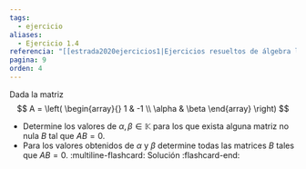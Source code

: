 ```yaml
---
tags:
  - ejercicio
aliases:
  - Ejercicio 1.4
referencia: "[[estrada2020ejercicios1|Ejercicios resueltos de álgebra lineal. Volumen I]]"
pagina: 9
orden: 4
---
```

Dada la matriz
$$
A = \left(
\begin{array}{}
1      & -1 \\
\alpha & \beta
\end{array}
\right)
$$
- Determine los valores de $\alpha, \beta \in \mathbb{K}$ para los que exista alguna matriz no nula $B$ tal que $AB=0$.
- Para los valores obtenidos de $\alpha$ y $\beta$ determine todas las matrices $B$ tales que $AB = 0$.
:multiline-flashcard:
Solución
:flashcard-end:
